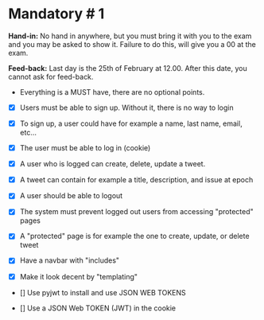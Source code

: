 # Mandatory # 1

**Hand-in:** No hand in anywhere, but you must bring it with you to the exam and you may be asked to show it. Failure to do this, will give you a 00 at the exam.

**Feed-back:** Last day is the 25th of February at 12.00. After this date, you cannot ask for feed-back.

- Everything is a MUST have, there are no optional points.

- [x] Users must be able to sign up. Without it, there is no way to login

- [x] To sign up, a user could have for example a name, last name, email, etc…

- [x] The user must be able to log in (cookie)

- [x] A user who is logged can create, delete, update a tweet.

- [x] A tweet can contain for example a title, description, and issue at epoch

- [x] A user should be able to logout

- [x] The system must prevent logged out users from accessing "protected" pages

- [x] A "protected" page is for example the one to create, update, or delete tweet

- [x] Have a navbar with "includes"

- [x] Make it look decent by "templating"

- [] Use pyjwt to install and use JSON WEB TOKENS

- [] Use a JSON Web TOKEN (JWT) in the cookie
